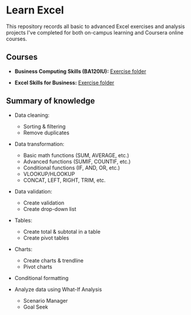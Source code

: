 # Learn Excel
This repository records all basic to advanced Excel exercises and analysis projects I've completed for both on-campus learning and Coursera online courses.

## Courses
- **Business Computing Skills (BA120IU):** [Exercise folder](https://github.com/mk-duong/learn-excel/tree/main/Business%20Computing%20Skill)
  
- **Excel Skills for Business:** [Exercise folder](https://github.com/mk-duong/learn-excel/tree/main/Excel%20Skills%20for%20Business%3A%20Intermediate%20I)

## Summary of knowledge
- Data cleaning:
  + Sorting & filtering
  + Remove duplicates
    
- Data transformation:
  + Basic math functions (SUM, AVERAGE, etc.)
  + Advanced functions (SUMIF, COUNTIF, etc.)
  + Conditional functions (IF, AND, OR, etc.)
  + VLOOKUP/HLOOKUP
  + CONCAT, LEFT, RIGHT, TRIM, etc.
    
- Data validation:
  + Create validation
  + Create drop-down list
  
- Tables:
  + Create total & subtotal in a table
  + Create pivot tables
    
- Charts:
  + Create charts & trendline
  + Pivot charts
    
- Conditional formatting
  
- Analyze data using What-If Analysis
  + Scenario Manager
  + Goal Seek
